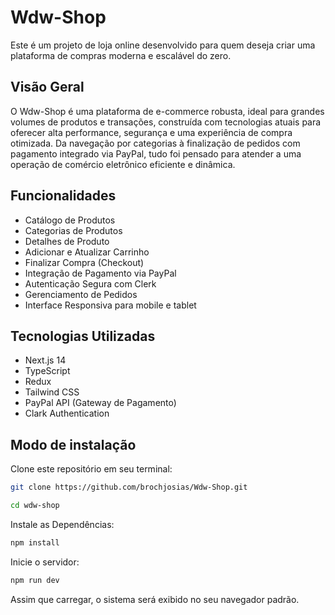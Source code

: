 # Wdw-Shop

Este é um projeto de loja online desenvolvido para quem deseja criar uma plataforma de compras moderna e escalável do zero.

## Visão Geral

O Wdw-Shop é uma plataforma de e-commerce robusta, ideal para grandes volumes de produtos e transações, construída com tecnologias atuais para oferecer alta performance, segurança e uma experiência de compra otimizada. Da navegação por categorias à finalização de pedidos com pagamento integrado via PayPal, tudo foi pensado para atender a uma operação de comércio eletrônico eficiente e dinâmica.

## Funcionalidades

- Catálogo de Produtos
- Categorias de Produtos
- Detalhes de Produto
- Adicionar e Atualizar Carrinho
- Finalizar Compra (Checkout)
- Integração de Pagamento via PayPal
- Autenticação Segura com Clerk
- Gerenciamento de Pedidos
- Interface Responsiva para mobile e tablet

## Tecnologias Utilizadas

- Next.js 14
- TypeScript
- Redux
- Tailwind CSS
- PayPal API (Gateway de Pagamento)
- Clark Authentication

## Modo de instalação

Clone este repositório em seu terminal:

```bash
git clone https://github.com/brochjosias/Wdw-Shop.git
```

```bash
cd wdw-shop
```

Instale as Dependências:

```bash
npm install
```

Inicie o servidor:

```bash
npm run dev
```

Assim que carregar, o sistema será exibido no seu navegador padrão.
